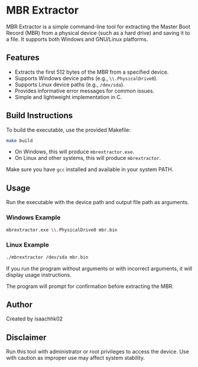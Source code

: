 # MBR Extractor

MBR Extractor is a simple command-line tool for extracting the Master Boot Record (MBR) from a physical device (such as a hard drive) and saving it to a file. It supports both Windows and GNU/Linux platforms.

## Features

- Extracts the first 512 bytes of the MBR from a specified device.
- Supports Windows device paths (e.g., `\\.PhysicalDrive0`).
- Supports Linux device paths (e.g., `/dev/sda`).
- Provides informative error messages for common issues.
- Simple and lightweight implementation in C.

## Build Instructions

To build the executable, use the provided Makefile:

```bash
make build
```

- On Windows, this will produce `mbrextractor.exe`.
- On Linux and other systems, this will produce `mbrextractor`.

Make sure you have `gcc` installed and available in your system PATH.

## Usage

Run the executable with the device path and output file path as arguments.

### Windows Example

```bash
mbrextractor.exe \\.PhysicalDrive0 mbr.bin
```

### Linux Example

```bash
./mbrextractor /dev/sda mbr.bin
```

If you run the program without arguments or with incorrect arguments, it will display usage instructions.

The program will prompt for confirmation before extracting the MBR.

## Author

Created by isaachhk02

## Disclaimer

Run this tool with administrator or root privileges to access the device. Use with caution as improper use may affect system stability.
